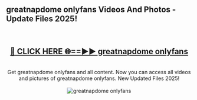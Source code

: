<h2>greatnapdome onlyfans Videos And Photos - Update Files 2025!</h2>
<br>
<div align="center">
<h2><a href="https://linkcuts.com/hfmhzwbr" rel="nofollow">🔴 CLICK HERE 🌐==►► greatnapdome onlyfans</a></h2>
<br>
Get greatnapdome onlyfans and all content. Now you can access all videos and pictures of greatnapdome onlyfans. New Updated Files 2025!
<br>
<br>
<a href="https://linkcuts.com/hfmhzwbr" rel="nofollow" data-target="animated-image.originalLink"><img src="https://i.ibb.co.com/WyWwxjT/player-gif2.gif" alt="greatnapdome onlyfans" style="max-width: 100%; display: inline-block;" data-target="animated-image.originalImage"></a>
</div>
<br>